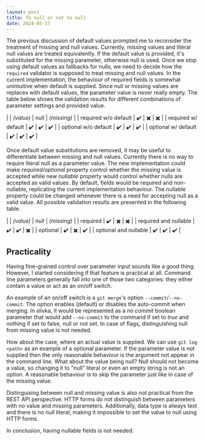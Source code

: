 ```yaml
---
layout: post
title: To null or not to null
date: 2024-05-17
---
```


The previous discussion of default values prompted me to reconsider
the treatment of missing and null values. Currently, missing values
and literal null values are treated equivalently. If the default value
is provided, it's substituted for the missing parameter, otherwise
null is used. Once we stop using default values as fallbacks for
nulls, we need to decide how the `required` validator is supposed to
treat missing and null values. In the current implementation, the
behaviour of required fields is somewhat unintuitive when default is
supplied. Since null or missing values are replaces with default
values, the parameter value is never really empty. The table below
shows the validation results for different combinations of parameter
settings and provided value.

|       | _(value)_ | null | _(missing)_ |
| required w/o default | ✔️ | ✖️ | ✖️ |
| required w/ default  | ✔️ | ✔️ | ✔️ |
| optional w/o default | ✔️ | ✔️ | ✔️ |
| optional w/ default  | ✔️ | ✔️ | ✔️ |

Once default value substitutions are removed, it may be useful to
differentiate between missing and null values. Currently there is no
way to require literal null as a parameter value. The new
implementation could make _required/optional_ property control whether
the missing value is accepted while new _nullable_ property would
control whether nulls are accepted as valid values. By default, fields
would be required and non-nullable, replicating the current
implementation behaviour. The nullable property could be changed
whenever there is a need for accepting null as a valid value. All
possible validation results are presented in the following table.

|       | _(value)_ | null | _(missing)_ |
| required               | ✔️ | ✖️ | ✖️ |
| required and nullable  | ✔️ | ✔️ | ✖️ |
| optional               | ✔️ | ✖️ | ✔️ |
| optional and nullable  | ✔️ | ✔️ | ✔️ |

## Practicality

Having fine-grained control over parameter input sounds like a good
thing. However, I started considering if that feature is practical at
all. Command line parameters generally fall into one of those two
categories: they either contain a value or act as an on/off switch.

An example of an on/off switch is a `git merge`'s option
`--commit`/`--no-commit`. The option enables (default) or disables the
auto-commit when merging. In slivka, it would be represented as a _no
commit_ boolean parameter that would add `--no-commit` to the command
if set to _true_ and nothing if set to false, null or not set. In case
of flags, distinguishing null from missing value is not needed.

How about the case, where an actual value is supplied. We can use `git
log <path>` as an example of a optional parameter. If the parameter
value is not supplied then the only reasonable behaviour is the
argument not appear in the command line. What about the value being
null? Null should not become a value, so changing it to "null" literal
or even an empty string is not an option. A reasonable behaviour is to
skip the parameter just like in case of the missing value.

Distinguising between null and missing value is also not practical
from the REST API perspective. HTTP forms do not distinguish between
parameters with no value and missing parameters. Additionally, data
type is always text and there is no _null_ literal, making it
impossible to set the value to null using HTTP forms.

In conclusion, having nullable fields is not needed.
